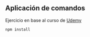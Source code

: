 ## Aplicación de comandos
Ejercicio en base al curso de [Udemy](https://www.udemy.com/node-de-cero-a-experto/learn/v4/t/lecture/9531566?start=0) 

````
npm install
````